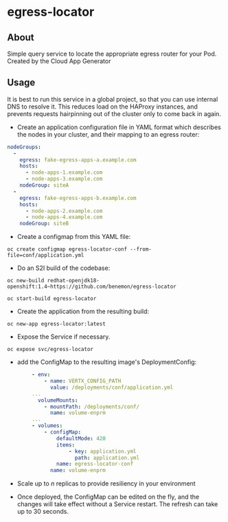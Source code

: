 # egress-locator

## About
Simple query service to locate the appropriate egress router for your Pod. Created by the Cloud App Generator

## Usage

It is best to run this service in a global project, so that you can use internal DNS to resolve it. This reduces load on the HAProxy instances, and prevents requests hairpinning out of the cluster only to come back in again.

* Create an application configuration file in YAML format which describes the nodes in your cluster, and their mapping to an egress router:

```yaml
nodeGroups:
  -
    egress: fake-egress-apps-a.example.com
    hosts:
      - node-apps-1.example.com
      - node-apps-3.example.com
    nodeGroup: siteA
  -
    egress: fake-egress-apps-b.example.com
    hosts:
      - node-apps-2.example.com
      - node-apps-4.example.com
    nodeGroup: siteB

```

* Create a configmap from this YAML file:

`oc create configmap egress-locator-conf --from-file=conf/application.yml`

* Do an S2I build of the codebase:

`oc new-build redhat-openjdk18-openshift:1.4~https://github.com/benemon/egress-locator`

`oc start-build egress-locator`

* Create the application from the resulting build:

`oc new-app egress-locator:latest`

* Expose the Service if necessary.

`oc expose svc/egress-locator`
 
* add the ConfigMap to the resulting image's DeploymentConfig:

```yaml
        - env:
            - name: VERTX_CONFIG_PATH
              value: /deployments/conf/application.yml
        ...
          volumeMounts:
            - mountPath: /deployments/conf/
              name: volume-enprm
        ...
        - volumes:
            - configMap:
                defaultMode: 420
                items:
                    - key: application.yml
                      path: application.yml
                name: egress-locator-conf
              name: volume-enprm      
```

* Scale up to *n* replicas to provide resiliency in your environment

* Once deployed, the ConfigMap can be edited on the fly, and the changes will take effect without a Service restart. The refresh can take up to 30 seconds.

